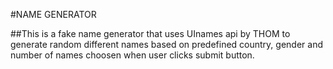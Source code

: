 #NAME GENERATOR 

##This is a fake name generator that uses UInames api by THOM to generate random different names based on predefined country, gender and number of names choosen when user clicks submit button.
